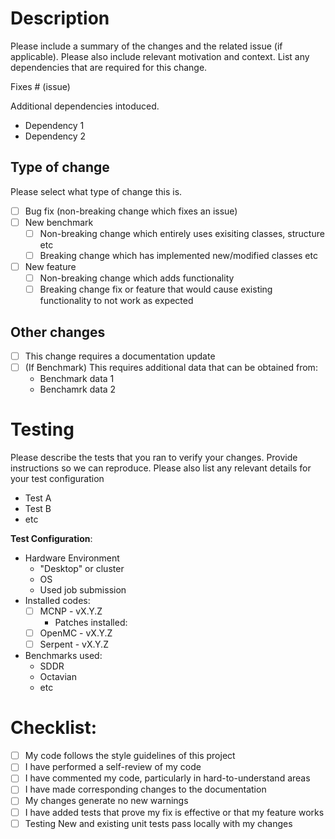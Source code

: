 # Description

Please include a summary of the changes and the related issue (if applicable). Please also include relevant motivation and context. List any dependencies that are required for this change.

Fixes # (issue)

Additional dependencies intoduced.
- Dependency 1
- Dependency 2

## Type of change

Please select what type of change this is.

- [ ] Bug fix (non-breaking change which fixes an issue)
- [ ] New benchmark
    - [ ] Non-breaking change which entirely uses exisiting classes, structure etc
    - [ ] Breaking change which has implemented new/modified classes etc
- [ ] New feature 
    - [ ] Non-breaking change which adds functionality
    - [ ] Breaking change fix or feature that would cause existing functionality to not work as expected

## Other changes

- [ ] This change requires a documentation update
- [ ] (If Benchmark) This requires additional data that can be obtained from:
    - Benchmark data 1
    - Benchamrk data 2

# Testing

Please describe the tests that you ran to verify your changes. Provide instructions so we can reproduce. Please also list any relevant details for your test configuration

- Test A
- Test B
- etc

**Test Configuration**:
* Hardware Environment
    * "Desktop" or cluster
    * OS
    * Used job submission
* Installed codes:
    - [ ] MCNP - vX.Y.Z
        - Patches installed:
    - [ ] OpenMC - vX.Y.Z
    - [ ] Serpent - vX.Y.Z
* Benchmarks used:
    * SDDR
    * Octavian
    * etc

# Checklist:

- [ ] My code follows the style guidelines of this project
- [ ] I have performed a self-review of my code
- [ ] I have commented my code, particularly in hard-to-understand areas
- [ ] I have made corresponding changes to the documentation
- [ ] My changes generate no new warnings
- [ ] I have added tests that prove my fix is effective or that my feature works
- [ ] Testing New and existing unit tests pass locally with my changes